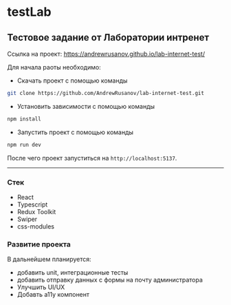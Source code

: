# testLab

## Тестовое задание от Лаборатории интренет

Ссылка на проект: https://andrewrusanov.github.io/lab-internet-test/

Для начала раоты необходимо:

- Скачать проект с помощью команды

```sh
git clone https://github.com/AndrewRusanov/lab-internet-test.git
```

- Установить зависимости с помощью команды

```sh
npm install
```

- Запустить проект с помощью команды

```sh
npm run dev
```

После чего проект запуститься на `http://localhost:5137`.

---

### Стек

- React
- Typescript
- Redux Toolkit
- Swiper
- css-modules

### Развитие проекта

В дальнейшем планируется:

- добавить unit, интеграционные тесты 
- добавить отправку данных с формы на почту администратора
- Улучшить UI/UX
- Добавть a11y компонент
